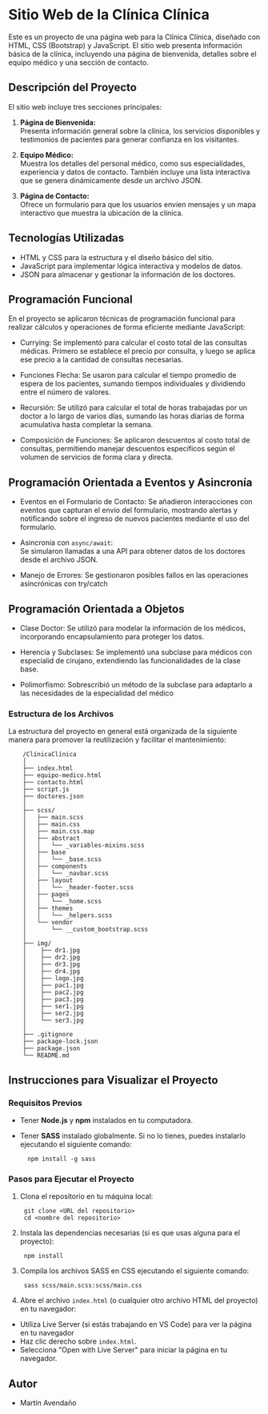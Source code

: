 # Sitio Web de la Clínica Clínica

Este es un proyecto de una página web para la Clínica Clínica, diseñado con HTML, CSS (Bootstrap) y JavaScript. El sitio web presenta información básica de la clínica, incluyendo una página de bienvenida, detalles sobre el equipo médico y una sección de contacto.

## Descripción del Proyecto

El sitio web incluye tres secciones principales:

1. **Página de Bienvenida:**  
   Presenta información general sobre la clínica, los servicios disponibles y testimonios de pacientes para generar confianza en los visitantes.

2. **Equipo Médico:**  
   Muestra los detalles del personal médico, como sus especialidades, experiencia y datos de contacto. También incluye una lista interactiva que se genera dinámicamente desde un archivo JSON.

3. **Página de Contacto:**  
   Ofrece un formulario para que los usuarios envíen mensajes y un mapa interactivo que muestra la ubicación de la clínica.

## Tecnologías Utilizadas

- HTML y CSS para la estructura y el diseño básico del sitio.
- JavaScript para implementar lógica interactiva y modelos de datos.
- JSON para almacenar y gestionar la información de los doctores.

## Programación Funcional

En el proyecto se aplicaron técnicas de programación funcional para realizar cálculos y operaciones de forma eficiente mediante JavaScript:

- Currying:
Se implementó para calcular el costo total de las consultas médicas. Primero se establece el precio por consulta, y luego se aplica ese precio a la cantidad de consultas necesarias.

- Funciones Flecha:
Se usaron para calcular el tiempo promedio de espera de los pacientes, sumando tiempos individuales y dividiendo entre el número de valores.

- Recursión:
Se utilizó para calcular el total de horas trabajadas por un doctor a lo largo de varios días, sumando las horas diarias de forma acumulativa hasta completar la semana.

- Composición de Funciones:
Se aplicaron descuentos al costo total de consultas, permitiendo manejar descuentos específicos según el volumen de servicios de forma clara y directa.

## Programación Orientada a Eventos y Asincronía

- Eventos en el Formulario de Contacto:
  Se añadieron interacciones con eventos que capturan el envío del formulario, mostrando alertas y notificando sobre el ingreso de nuevos pacientes mediante el uso del formulario.
  
- Asincronía con `async/await`:  
  Se simularon llamadas a una API para obtener datos de los doctores desde el archivo JSON.

- Manejo de Errores:
  Se gestionaron posibles fallos en las operaciones asincrónicas con try/catch

## Programación Orientada a Objetos

- Clase Doctor: 
  Se utilizó para modelar la información de los médicos, incorporando encapsulamiento para proteger los datos.

- Herencia y Subclases:
  Se implementó una subclase para médicos con especialid de cirujano, extendiendo las funcionalidades de la clase base.

- Polimorfismo:
  Sobrescribió un método de la subclase para adaptarlo a las necesidades de la especialidad del médico


### Estructura de los Archivos

La estructura del proyecto en general está organizada de la siguiente manera para promover la reutilización y facilitar el mantenimiento:

        /ClínicaClínica
        │
        ├── index.html                
        ├── equipo-medico.html         
        ├── contacto.html        
        ├── script.js         
        ├── doctores.json
        │
        ├── scss/
        │   ├── main.scss
        │   ├── main.css 
        │   ├── main.css.map
        │   ├── abstract
        │   │   └── _variables-mixins.scss
        │   ├── base
        │   │   └── _base.scss
        │   ├── components
        │   │   └── _navbar.scss
        │   ├── layout
        │   │   └── _header-footer.scss
        │   ├── pages
        │   │   └── _home.scss
        │   ├── themes
        │   │   └── _helpers.scss
        │   └── vendor
        │       └── __custom_bootstrap.scss
        │
        ├── img/                  
        │    ├── dr1.jpg
        │    ├── dr2.jpg
        │    ├── dr3.jpg
        │    ├── dr4.jpg 
        │    ├── logo.jpg      
        │    ├── pac1.jpg   
        │    ├── pac2.jpg    
        │    ├── pac3.jpg  
        │    ├── ser1.jpg 
        │    ├── ser2.jpg    
        │    └── ser3.jpg           
        │
        ├── .gitignore
        ├── package-lock.json
        ├── package.json
        └── README.md

## Instrucciones para Visualizar el Proyecto

### Requisitos Previos

- Tener **Node.js** y **npm** instalados en tu computadora.
- Tener **SASS** instalado globalmente. Si no lo tienes, puedes instalarlo ejecutando el siguiente comando:

        npm install -g sass

### Pasos para Ejecutar el Proyecto

1. Clona el repositorio en tu máquina local:

        git clone <URL del repositorio>
        cd <nombre del repositorio>
2. Instala las dependencias necesarias (si es que usas alguna para el proyecto):

        npm install
3. Compila los archivos SASS en CSS ejecutando el siguiente comando:

        sass scss/main.scss:scss/main.css
4. Abre el archivo `index.html` (o cualquier otro archivo HTML del proyecto) en tu navegador:
- Utiliza Live Server (si estás trabajando en VS Code) para ver la página en tu navegador
- Haz clic derecho sobre `index.html`.
- Selecciona "Open with Live Server" para iniciar la página en tu navegador.

## Autor

- Martín Avendaño